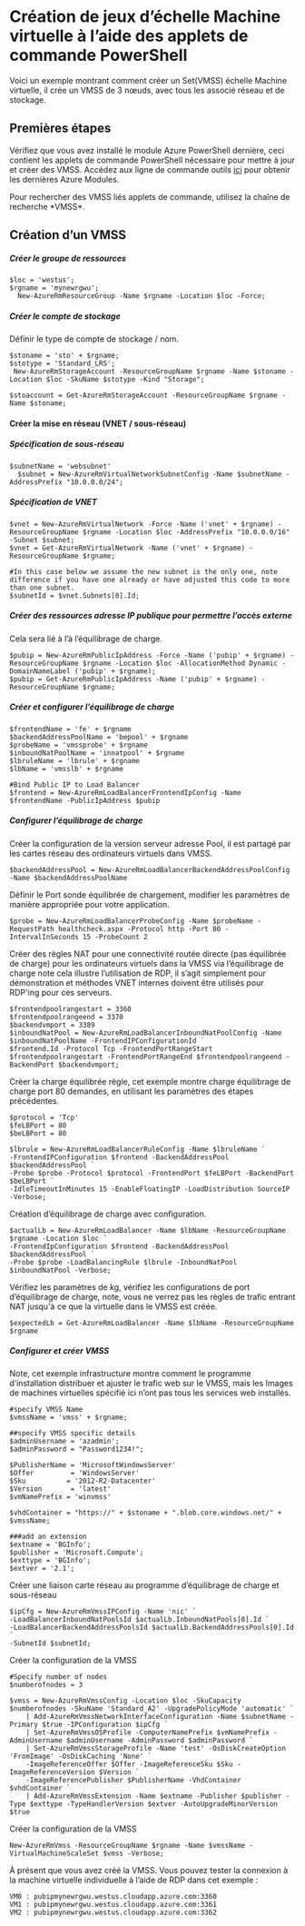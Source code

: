<properties
    pageTitle="Création de jeux d’échelle Machine virtuelle à l’aide des applets de commande PowerShell | Microsoft Azure"
    description="Prise en main création et gestion de votre première jeux d’échelle Azure Machine virtuelle à l’aide des applets de commande PowerShell Azure"
    services="virtual-machines-windows"
    documentationCenter=""
    authors="danielsollondon"
    manager="timlt"
    editor=""
    tags="azure-resource-manager"/>

<tags
    ms.service="virtual-machines-windows"
    ms.workload="infrastructure-services"
    ms.tgt_pltfrm="na"
    ms.devlang="na"
    ms.topic="article"
    ms.date="09/29/2016"
    ms.author="danielsollondon"/>

# <a name="creating-virtual-machine-scale-sets-using-powershell-cmdlets"></a>Création de jeux d’échelle Machine virtuelle à l’aide des applets de commande PowerShell

Voici un exemple montrant comment créer un Set(VMSS) échelle Machine virtuelle, il crée un VMSS de 3 nœuds, avec tous les associé réseau et de stockage.

## <a name="first-steps"></a>Premières étapes
Vérifiez que vous avez installé le module Azure PowerShell dernière, ceci contient les applets de commande PowerShell nécessaire pour mettre à jour et créer des VMSS.
Accédez aux ligne de commande outils [ici](http://aka.ms/webpi-azps) pour obtenir les dernières Azure Modules.

Pour rechercher des VMSS liés applets de commande, utilisez la chaîne de recherche \*VMSS\*.

## <a name="creating-a-vmss"></a>Création d’un VMSS

##### <a name="create-resource-group"></a>Créer le groupe de ressources

```
$loc = 'westus';
$rgname = 'mynewrgwu';
  New-AzureRmResourceGroup -Name $rgname -Location $loc -Force;
```

##### <a name="create-storage-account"></a>Créer le compte de stockage

Définir le type de compte de stockage / nom.

```
$stoname = 'sto' + $rgname;
$stotype = 'Standard_LRS';
 New-AzureRmStorageAccount -ResourceGroupName $rgname -Name $stoname -Location $loc -SkuName $stotype -Kind "Storage";

$stoaccount = Get-AzureRmStorageAccount -ResourceGroupName $rgname -Name $stoname;
```

#### <a name="create-networking-vnet--subnet"></a>Créer la mise en réseau (VNET / sous-réseau)

##### <a name="subnet-specification"></a>Spécification de sous-réseau

```
$subnetName = 'websubnet'
  $subnet = New-AzureRmVirtualNetworkSubnetConfig -Name $subnetName -AddressPrefix "10.0.0.0/24";
```

##### <a name="vnet-specification"></a>Spécification de VNET

```
$vnet = New-AzureRmVirtualNetwork -Force -Name ('vnet' + $rgname) -ResourceGroupName $rgname -Location $loc -AddressPrefix "10.0.0.0/16" -Subnet $subnet;
$vnet = Get-AzureRmVirtualNetwork -Name ('vnet' + $rgname) -ResourceGroupName $rgname;

#In this case below we assume the new subnet is the only one, note difference if you have one already or have adjusted this code to more than one subnet.
$subnetId = $vnet.Subnets[0].Id;
```

##### <a name="create-public-ip-resource-to-allow-external-access"></a>Créer des ressources adresse IP publique pour permettre l’accès externe

Cela sera lié à l’à l’équilibrage de charge.

```
$pubip = New-AzureRmPublicIpAddress -Force -Name ('pubip' + $rgname) -ResourceGroupName $rgname -Location $loc -AllocationMethod Dynamic -DomainNameLabel ('pubip' + $rgname);
$pubip = Get-AzureRmPublicIpAddress -Name ('pubip' + $rgname) -ResourceGroupName $rgname;
```

##### <a name="create-and-configure-load-balancer"></a>Créer et configurer l’équilibrage de charge

```
$frontendName = 'fe' + $rgname
$backendAddressPoolName = 'bepool' + $rgname
$probeName = 'vmssprobe' + $rgname
$inboundNatPoolName = 'innatpool' + $rgname
$lbruleName = 'lbrule' + $rgname
$lbName = 'vmsslb' + $rgname

#Bind Public IP to Load Balancer
$frontend = New-AzureRmLoadBalancerFrontendIpConfig -Name $frontendName -PublicIpAddress $pubip
```

##### <a name="configure-load-balancer"></a>Configurer l’équilibrage de charge
Créer la configuration de la version serveur adresse Pool, il est partagé par les cartes réseau des ordinateurs virtuels dans VMSS.

```
$backendAddressPool = New-AzureRmLoadBalancerBackendAddressPoolConfig -Name $backendAddressPoolName
```

Définir le Port sonde équilibrée de chargement, modifier les paramètres de manière appropriée pour votre application.

```
$probe = New-AzureRmLoadBalancerProbeConfig -Name $probeName -RequestPath healthcheck.aspx -Protocol http -Port 80 -IntervalInSeconds 15 -ProbeCount 2
```

Créer des règles NAT pour une connectivité routée directe (pas équilibrée de charge) pour les ordinateurs virtuels dans la VMSS via l’équilibrage de charge note cela illustre l’utilisation de RDP, il s’agit simplement pour démonstration et méthodes VNET internes doivent être utilisés pour RDP'ing pour ces serveurs.

```
$frontendpoolrangestart = 3360
$frontendpoolrangeend = 3370
$backendvmport = 3389
$inboundNatPool = New-AzureRmLoadBalancerInboundNatPoolConfig -Name $inboundNatPoolName -FrontendIPConfigurationId `
$frontend.Id -Protocol Tcp -FrontendPortRangeStart $frontendpoolrangestart -FrontendPortRangeEnd $frontendpoolrangeend -BackendPort $backendvmport;
```

Créer la charge équilibrée règle, cet exemple montre charge équilibrage de charge port 80 demandes, en utilisant les paramètres des étapes précédentes.

```
$protocol = 'Tcp'
$feLBPort = 80
$beLBPort = 80

$lbrule = New-AzureRmLoadBalancerRuleConfig -Name $lbruleName `
-FrontendIPConfiguration $frontend -BackendAddressPool $backendAddressPool `
-Probe $probe -Protocol $protocol -FrontendPort $feLBPort -BackendPort $beLBPort `
-IdleTimeoutInMinutes 15 -EnableFloatingIP -LoadDistribution SourceIP -Verbose;
```

Création d’équilibrage de charge avec configuration.

```
$actualLb = New-AzureRmLoadBalancer -Name $lbName -ResourceGroupName $rgname -Location $loc `
-FrontendIpConfiguration $frontend -BackendAddressPool $backendAddressPool `
-Probe $probe -LoadBalancingRule $lbrule -InboundNatPool $inboundNatPool -Verbose;
```

Vérifiez les paramètres de kg, vérifiez les configurations de port d’équilibrage de charge, note, vous ne verrez pas les règles de trafic entrant NAT jusqu'à ce que la virtuelle dans le VMSS est créée.

```
$expectedLb = Get-AzureRmLoadBalancer -Name $lbName -ResourceGroupName $rgname
```

##### <a name="configure-and-create-vmss"></a>Configurer et créer VMSS

Note, cet exemple infrastructure montre comment le programme d’installation distribuer et ajuster le trafic web sur le VMSS, mais les Images de machines virtuelles spécifié ici n’ont pas tous les services web installés.

```
#specify VMSS Name
$vmssName = 'vmss' + $rgname;

##specify VMSS specific details
$adminUsername = 'azadmin';
$adminPassword = "Password1234!";

$PublisherName = 'MicrosoftWindowsServer'
$Offer         = 'WindowsServer'
$Sku          = '2012-R2-Datacenter'
$Version       = 'latest'
$vmNamePrefix = 'winvmss'

$vhdContainer = "https://" + $stoname + ".blob.core.windows.net/" + $vmssName;

###add an extension
$extname = 'BGInfo';
$publisher = 'Microsoft.Compute';
$exttype = 'BGInfo';
$extver = '2.1';
```

Créer une liaison carte réseau au programme d’équilibrage de charge et sous-réseau

```
$ipCfg = New-AzureRmVmssIPConfig -Name 'nic' `
-LoadBalancerInboundNatPoolsId $actualLb.InboundNatPools[0].Id `
-LoadBalancerBackendAddressPoolsId $actualLb.BackendAddressPools[0].Id `
-SubnetId $subnetId;
```

Créer la configuration de la VMSS

```
#Specify number of nodes
$numberofnodes = 3

$vmss = New-AzureRmVmssConfig -Location $loc -SkuCapacity $numberofnodes -SkuName 'Standard_A2' -UpgradePolicyMode 'automatic' `
  	| Add-AzureRmVmssNetworkInterfaceConfiguration -Name $subnetName -Primary $true -IPConfiguration $ipCfg `
  	| Set-AzureRmVmssOSProfile -ComputerNamePrefix $vmNamePrefix -AdminUsername $adminUsername -AdminPassword $adminPassword `
  	| Set-AzureRmVmssStorageProfile -Name 'test' -OsDiskCreateOption 'FromImage' -OsDiskCaching 'None' `
    -ImageReferenceOffer $Offer -ImageReferenceSku $Sku -ImageReferenceVersion $Version `
    -ImageReferencePublisher $PublisherName -VhdContainer $vhdContainer `
  	| Add-AzureRmVmssExtension -Name $extname -Publisher $publisher -Type $exttype -TypeHandlerVersion $extver -AutoUpgradeMinorVersion $true
```

Créer la configuration de la VMSS

```
New-AzureRmVmss -ResourceGroupName $rgname -Name $vmssName -VirtualMachineScaleSet $vmss -Verbose;
```

À présent que vous avez créé la VMSS. Vous pouvez tester la connexion à la machine virtuelle individuelle à l’aide de RDP dans cet exemple :

```
VM0 : pubipmynewrgwu.westus.cloudapp.azure.com:3360
VM1 : pubipmynewrgwu.westus.cloudapp.azure.com:3361
VM2 : pubipmynewrgwu.westus.cloudapp.azure.com:3362
```

